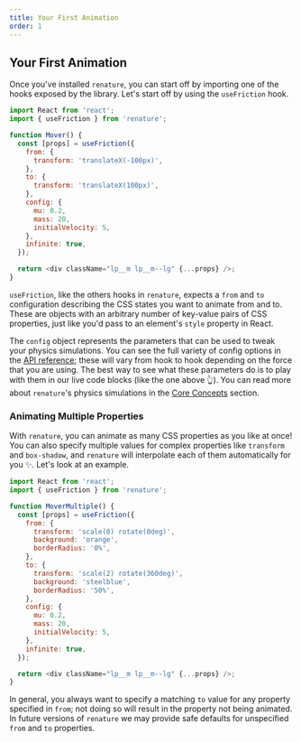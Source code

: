 ```yaml
---
title: Your First Animation
order: 1
---
```


## Your First Animation

Once you've installed `renature`, you can start off by importing one of the hooks exposed by the library. Let's start off by using the `useFriction` hook.

```js live=true
import React from 'react';
import { useFriction } from 'renature';

function Mover() {
  const [props] = useFriction({
    from: {
      transform: 'translateX(-100px)',
    },
    to: {
      transform: 'translateX(100px)',
    },
    config: {
      mu: 0.2,
      mass: 20,
      initialVelocity: 5,
    },
    infinite: true,
  });

  return <div className="lp__m lp__m--lg" {...props} />;
}
```

`useFriction`, like the others hooks in `renature`, expects a `from` and `to` configuration describing the CSS states you want to animate from and to. These are objects with an arbitrary number of key-value pairs of CSS properties, just like you'd pass to an element's `style` property in React.

The `config` object represents the parameters that can be used to tweak your physics simulations. You can see the full variety of config options in the [API reference](../api.md#config); these will vary from hook to hook depending on the force that you are using. The best way to see what these parameters do is to play with them in our live code blocks (like the one above 👆). You can read more about `renature`'s physics simulations in the [Core Concepts](../core-concepts.md) section.

### Animating Multiple Properties

With `renature`, you can animate as many CSS properties as you like at once! You can also specify multiple values for complex properties like `transform` and `box-shadow`, and `renature` will interpolate each of them automatically for you ✨. Let's look at an example.

```js live=true
import React from 'react';
import { useFriction } from 'renature';

function MoverMultiple() {
  const [props] = useFriction({
    from: {
      transform: 'scale(0) rotate(0deg)',
      background: 'orange',
      borderRadius: '0%',
    },
    to: {
      transform: 'scale(2) rotate(360deg)',
      background: 'steelblue',
      borderRadius: '50%',
    },
    config: {
      mu: 0.2,
      mass: 20,
      initialVelocity: 5,
    },
    infinite: true,
  });

  return <div className="lp__m lp__m--lg" {...props} />;
}
```

In general, you always want to specify a matching `to` value for any property specified in `from`; not doing so will result in the property not being animated. In future versions of `renature` we may provide safe defaults for unspecified `from` and `to` properties.
